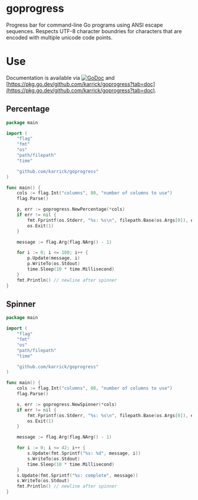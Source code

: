 # goprogress

Progress bar for command-line Go programs using ANSI escape
sequences. Respects UTF-8 character boundries for characters that are
encoded with multiple unicode code points.

# Use

Documentation is available via
[![GoDoc](https://godoc.org/github.com/karrick/goprogress?status.svg)](https://godoc.org/github.com/karrick/goprogress)
and
[https://pkg.go.dev/github.com/karrick/goprogress?tab=doc](https://pkg.go.dev/github.com/karrick/goprogress?tab=doc).

## Percentage

```Go
package main

import (
    "flag"
    "fmt"
    "os"
    "path/filepath"
    "time"

    "github.com/karrick/goprogress"
)

func main() {
    cols := flag.Int("columns", 80, "number of columns to use")
    flag.Parse()

    p, err := goprogress.NewPercentage(*cols)
    if err != nil {
        fmt.Fprintf(os.Stderr, "%s: %s\n", filepath.Base(os.Args[0]), err)
        os.Exit(1)
    }

    message := flag.Arg(flag.NArg() - 1)

    for i := 0; i <= 100; i++ {
        p.Update(message, i)
        p.WriteTo(os.Stdout)
        time.Sleep(10 * time.Millisecond)
    }
    fmt.Println() // newline after spinner
}
```

## Spinner

```Go
package main

import (
    "flag"
    "fmt"
    "os"
    "path/filepath"
    "time"

    "github.com/karrick/goprogress"
)

func main() {
    cols := flag.Int("columns", 80, "number of columns to use")
    flag.Parse()

    s, err := goprogress.NewSpinner(*cols)
    if err != nil {
        fmt.Fprintf(os.Stderr, "%s: %s\n", filepath.Base(os.Args[0]), err)
        os.Exit(1)
    }

    message := flag.Arg(flag.NArg() - 1)

    for i := 0; i <= 42; i++ {
        s.Update(fmt.Sprintf("%s: %d", message, i))
        s.WriteTo(os.Stdout)
        time.Sleep(10 * time.Millisecond)
    }
    s.Update(fmt.Sprintf("%s: complete", message))
    s.WriteTo(os.Stdout)
    fmt.Println() // newline after spinner
}
```
